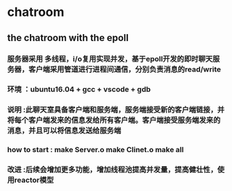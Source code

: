 # chatroom  
## the chatroom with the epoll   
  
  
### 服务器采用 多线程，i/o复用实现并发，基于epoll开发的即时聊天服务器，客户端采用管道进行进程间通信，分别负责消息的read/write   

### **环境**  ：ubuntu16.04 + gcc + vscode + gdb   

### **说明**  :此聊天室具备客户端和服务端，服务端接受新的客户端链接，并将每个客户端发来的信息发给所有客户端。客户端接受服务端发来的消息，并且可以将信息发送给服务端     

### **how to start** : make Server.o make Clinet.o make all   

### **改进** :后续会增加更多功能，增加线程池提高并发量，提高健壮性，使用reactor模型      

